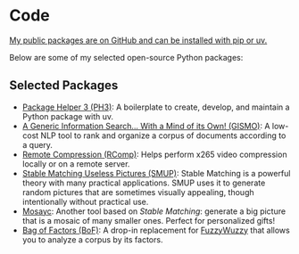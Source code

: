 # Code

[My public packages are on GitHub and can be installed with pip or uv.](https://github.com/search?q=user:balouf+topic:package&type=repositories)

Below are some of my selected open-source Python packages:

## Selected Packages

* [Package Helper 3 (PH3)](https://balouf.github.io/package-helper-3/): A boilerplate to create, develop, and maintain a Python package with uv.
* [A Generic Information Search... With a Mind of its Own! (GISMO)](https://balouf.github.io/gismo/): A low-cost NLP tool to rank and organize a corpus of documents according to a query.
* [Remote Compression (RComp)](https://balouf.github.io/remote-compression/): Helps perform x265 video compression locally or on a remote server.
* [Stable Matching Useless Pictures (SMUP)](https://balouf.github.io/smup/): Stable Matching is a powerful theory with many practical applications. SMUP uses it to generate random pictures that are sometimes visually appealing, though intentionally without practical use.
* [Mosayc](https://balouf.github.io/mosayc/): Another tool based on *Stable Matching*: generate a big picture that is a mosaic of many smaller ones. Perfect for personalized gifts!
* [Bag of Factors (BoF)](https://balouf.github.io/bof/): A drop-in replacement for [FuzzyWuzzy](https://github.com/seatgeek/fuzzywuzzy) that allows you to analyze a corpus by its factors.
